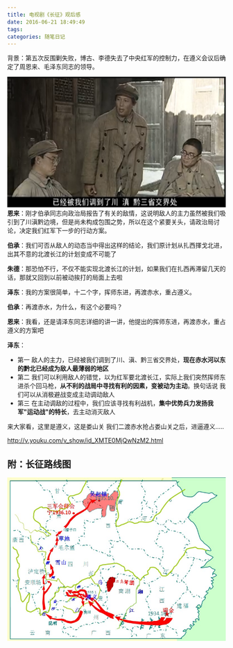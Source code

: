 ```yaml
---
title: 电视剧《长征》观后感
date: 2016-06-21 18:49:49
tags:
categories: 随笔日记
---
```

背景：第五次反围剿失败，博古、李德失去了中央红军的控制力，在遵义会议后确定了周恩来、毛泽东同志的领导。

![](/images/resources/The-Long-March_1.png)
**恩来**：刚才伯承同志向政治局报告了有关的敌情，这说明敌人的主力虽然被我们吸引到了川滇黔边境，但是尚未构成包围之势，所以在这个紧要关头，请政治局讨论，决定我们红军下一步的行动方案。

**伯承**：我们可否从敌人的动态当中得出这样的结论，我们原计划从扎西揮戈北进，出其不意的北渡长江的计划变成不可能了

**朱德**：那恐怕不行，不仅不能实现北渡长江的计划，如果我们在扎西再滞留几天的话，那就又回到以前被动挨打的局面上去啦

**泽东**：我的方案很简单，十二个字，挥师东进，再渡赤水，重占遵义。

**伯承**：再渡赤水，为什么，有这个必要吗？

**恩来**：我看，还是请泽东同志详细的讲一讲，他提出的挥师东进，再渡赤水，重占遵义的方案吧

**泽东**：

* 第一 敌人的主力，已经被我们调到了川、滇、黔三省交界处，**现在赤水河以东的黔北已经成为敌人最薄弱的地区**
* 第二 我们可以利用敌人的错觉，以为红军要北渡长江，实际上我们突然挥师东进杀个回马枪，**从不利的战局中寻找有利的因素，变被动为主动**。换句话说 我们可以从消极避战变成主动调动敌人
* 第三 在主动调敌的过程中，我们应该寻找有利战机，**集中优势兵力发扬我军"运动战"的特长**，去主动消灭敌人

来大家看，这里是遵义，这是娄山关 我们二渡赤水抢占娄山关之后，进逼遵义.....

<i class="fa fa-video-camera" aria-hidden="true"></i>  http://v.youku.com/v_show/id_XMTE0MjQwNzM2.html

## 附：长征路线图
![](/images/resources/The-Long-March_2.jpg)
